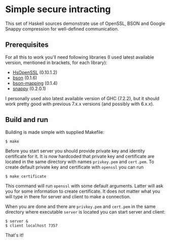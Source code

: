 Simple secure intracting
========================

This set of Haskell sources demonstrate use of OpenSSL, BSON
and Google Snappy compression for well-defined communication.

Prerequisites
-------------

For all this to work you'll need following libraries (I used
latest available version, mentioned in brackets, for each library):

* [HsOpenSSL](http://hackage.haskell.org/package/HsOpenSSL) (0.10.1.2)
* [bson](http://hackage.haskell.org/package/bson) (0.1.6)
* [bson-mapping](http://hackage.haskell.org/package/bson-mapping) (0.1.4)
* [snappy](http://hackage.haskell.org/snappy) (0.2.0.1)

I personally used also latest available version of GHC (7.2.2), but
it should work pretty good with previous 7.x.x versions (and possibly with 6.x.x).

Build and run
-------------

Building is made simple with supplied Makefile:

    $ make

Before you start server you should provide private key
and identity certificate for it. It is now hardcoded that
private key and certificate are located in the same directory
with names `privkey.pem` and `cert.pem`. To create default
private key and certificate with `openssl` you can run

    $ make certificate

This command will run `openssl` with some default arguments.
Latter will ask you for some information to create certificate.
It does not matter what you will type in there for server and
client to make a connection.

When you are done and there are `privkey.pem` and `cert.pem` in
the same directory where executable `server` is located you can
start server and client:

    $ server &
    $ client localhost 7357

That's it!

